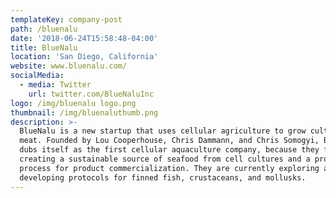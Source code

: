 ```yaml
---
templateKey: company-post
path: /bluenalu
date: '2018-06-24T15:58:48-04:00'
title: BlueNalu
location: 'San Diego, California'
website: www.bluenalu.com/
socialMedia:
  - media: Twitter
    url: twitter.com/BlueNaluInc
logo: /img/bluenalu logo.png
thumbnail: /img/bluenaluthumb.png
description: >-
  BlueNalu is a new startup that uses cellular agriculture to grow cultured
  meat. Founded by Lou Cooperhouse, Chris Dammann, and Chris Somogyi, BlueNalu
  dubs itself as the first cellular aquaculture company, because they focus on
  creating a sustainable source of seafood from cell cultures and a proprietary
  process for product commercialization. They are currently exploring and
  developing protocols for finned fish, crustaceans, and mollusks.
---
```


